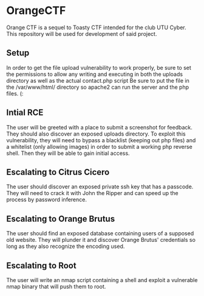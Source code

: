 # OrangeCTF
Orange CTF is a sequel to Toasty CTF intended for the club UTU Cyber. This repository will be used for development of said project.





## Setup

In order to get the file upload vulnerability to work properly, be sure to set the permissions to allow any writing and executing in both the uploads directory as well as the actual contact.php script Be sure to put the file in the /var/www/html/ directory so apache2 can run the server and the php files. (:

## Intial RCE

The user will be greeted with a place to submit a screenshot for feedback. They should also discover an exposed uploads directory. To exploit this vulnerability, they will need to bypass a blacklist (keeping out php files) and a whitelist (only allowing images) in order to submit a working php reverse shell. Then they will be able to gain initial access.

## Escalating to Citrus Cicero

The user should discover an exposed private ssh key that has a passcode. They will need to crack it with John the Ripper and can speed up the process by password inference.

## Escalating to Orange Brutus

The user should find an exposed database containing users of a supposed old website. They will plunder it and discover Orange Brutus' credentials so long as they also recognize the encoding used.

## Escalating to Root

The user will write an nmap script containing a shell and exploit a vulnerable nmap binary that will push them to root.
